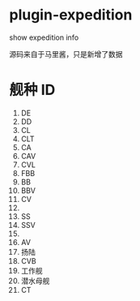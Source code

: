 # plugin-expedition

show expedition info

源码来自于马里酱，只是新增了数据

# 舰种 ID

1. DE
2. DD
3. CL
4. CLT
5. CA
6. CAV
7. CVL
8. FBB
9. BB
10. BBV
11. CV
12.
13. SS
14. SSV
15.
16. AV
17. 扬陆
18. CVB
19. 工作舰
20. 潜水母舰
21. CT
